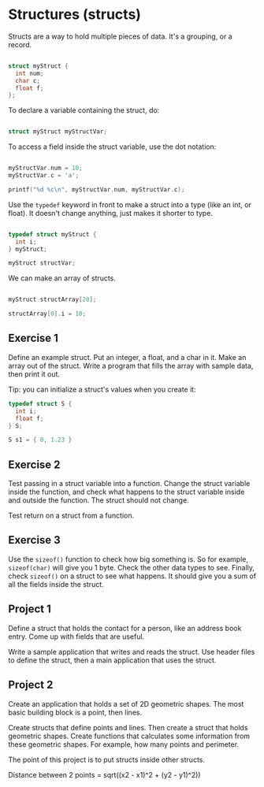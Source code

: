 # Structures (structs)

Structs are a way to hold multiple pieces of data. It's a grouping, or a record.

```c

struct myStruct {
  int num;
  char c;
  float f;
};

```

To declare a variable containing the struct, do:

```c

struct myStruct myStructVar;

```

To access a field inside the struct variable, use the dot notation:

```c

myStructVar.num = 10;
myStructVar.c = 'a';

printf("%d %c\n", myStructVar.num, myStructVar.c);

```

Use the `typedef` keyword in front to make a struct into a type (like an int, or float). It doesn't change anything, just makes it shorter to type.

```c

typedef struct myStruct {
  int i;
} myStruct;

myStruct structVar;

```

We can make an array of structs. 

```c

myStruct structArray[20];

structArray[0].i = 10;

```

## Exercise 1

Define an example struct. Put an integer, a float, and a char in it. Make an array out of the struct. Write a program that fills the array with sample data, then print it out.

Tip: you can initialize a struct's values when you create it:

```c
typedef struct S {
  int i;
  float f;
} S;

S s1 = { 0, 1.23 }
```

## Exercise 2

Test passing in a struct variable into a function. Change the struct variable inside the function, and check what happens to the struct variable inside and outside the function. The struct should not change.

Test return on a struct from a function.

## Exercise 3

Use the `sizeof()` function to check how big something is. So for example, `sizeof(char)` will give you 1 byte. Check the other data types to see. Finally, check `sizeof()` on a struct to see what happens. It should give you a sum of all the fields inside the struct.

## Project 1

Define a struct that holds the contact for a person, like an address book entry. Come up with fields that are useful.

Write a sample application that writes and reads the struct. Use header files to define the struct, then a main application that uses the struct.

## Project 2

Create an application that holds a set of 2D geometric shapes. The most basic building block is a point, then lines.

Create structs that define points and lines. Then create a struct that holds geometric shapes. Create functions that calculates some information from these geometric shapes. For example, how many points and perimeter.

The point of this project is to put structs inside other structs.

Distance between 2 points = sqrt((x2 - x1)^2 + (y2 - y1)^2))
